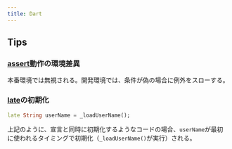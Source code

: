 ```yaml
---
title: Dart
---
```


## Tips

### [assert](https://dart.dev/guides/language/language-tour#assert)動作の環境差異

本番環境では無視される。開発環境では、条件が偽の場合に例外をスローする。

### [late](https://dart.dev/guides/language/language-tour#late-variables)の初期化

```dart
late String userName = _loadUserName();
```

上記のように、宣言と同時に初期化するようなコードの場合、`userName`が最初に使われるタイミングで初期化（`_loadUserName()`が実行）される。
